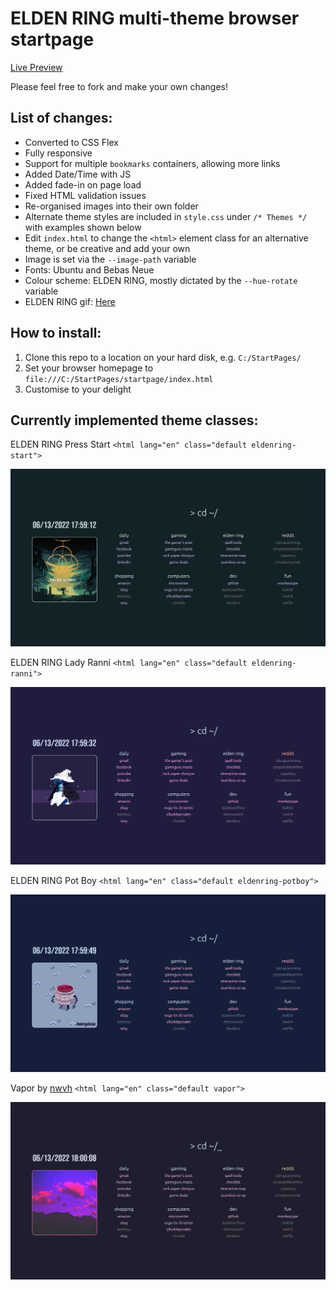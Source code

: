 # ELDEN RING multi-theme browser startpage

[Live Preview](https://pav-osmolski.github.io/startpage/)

Please feel free to fork and make your own changes!

## List of changes:

- Converted to CSS Flex
- Fully responsive
- Support for multiple `bookmarks` containers, allowing more links
- Added Date/Time with JS
- Added fade-in on page load
- Fixed HTML validation issues
- Re-organised images into their own folder
- Alternate theme styles are included in `style.css` under `/* Themes */` with examples shown below
- Edit `index.html` to change the `<html>` element class for an alternative theme, or be creative and add your own
- Image is set via the `--image-path` variable
- Fonts: Ubuntu and Bebas Neue
- Colour scheme: ELDEN RING, mostly dictated by the `--hue-rotate` variable
- ELDEN RING gif: [Here](https://pinargokoglu.tumblr.com/post/675069910947364864/elden-ring)

## How to install:

1. Clone this repo to a location on your hard disk, e.g. `C:/StartPages/`
2. Set your browser homepage to `file:///C:/StartPages/startpage/index.html`
3. Customise to your delight

## Currently implemented theme classes:

ELDEN RING Press Start `<html lang="en" class="default eldenring-start">`

![startpage elden ring](screenshots/startpage-eldenring.jpg)

ELDEN RING Lady Ranni `<html lang="en" class="default eldenring-ranni">`

![startpage ranni the witch](screenshots/startpage-ranni.jpg)

ELDEN RING Pot Boy `<html lang="en" class="default eldenring-potboy">`

![startpage potboy](screenshots/startpage-potboy.jpg)

Vapor by [nwvh](https://github.com/nwvh/startpage) `<html lang="en" class="default vapor">`

![startpage vapor](screenshots/startpage-vapor.jpg)

